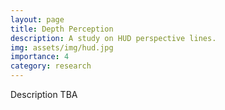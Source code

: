 ```yaml
---
layout: page
title: Depth Perception
description: A study on HUD perspective lines.
img: assets/img/hud.jpg
importance: 4
category: research
---
```


Description TBA